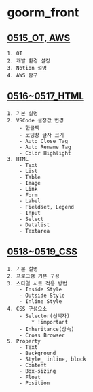 # goorm_front

## [0515_OT, AWS](https://darkened-crest-275.notion.site/20230515_OT-1a5ebd83eabe4ab2bc198a2a2749d458)
    1. OT
    2. 개발 환경 설정
    3. Notion 설명
    4. AWS 탐구

## [0516~0517_HTML](https://darkened-crest-275.notion.site/0516_HTML-ef77be228ed84570933f29f627f0b2b5)
    1. 기본 설명
    2. VSCode 설정값 변경
        - 한글팩
        - 코딩창 글자 크기
        - Auto Close Tag
        - Auto Rename Tag
        - Color Highlight
    3. HTML
        - Text
        - List
        - Table
        - Image
        - Link
        - Form
        - Label
        - Fieldset, Legend
        - Input
        - Select
        - Datalist
        - Textarea

## [0518~0519_CSS](https://darkened-crest-275.notion.site/0518_CSS-248588006b2a43bb83b131d6e46218af)
    1. 기본 설명
    2. 프로그램 기본 구성
    3. 스타일 시트 적용 방법
        - Inside Style
        - Outside Style
        - Inline Style
    4. CSS 구성요소
        - Selector(선택자)
            * !important
        - Inheritance(상속)
        - Cross Browser
    5. Property
        - Text
        - Background
        - Style_ inline, block
        - Content
        - Box-sizing
        - Float
        - Position
